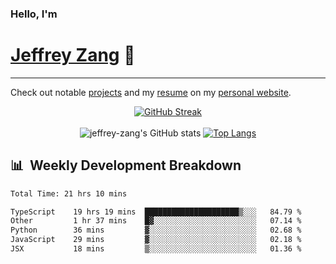 
### Hello, I'm 
# [Jeffrey Zang](https://www.linkedin.com/in/jeffreyzang/) 🦀

---

Check out notable [projects](https://jeffz.dev/projects) and my [resume](https://jeffz.dev/resume) on my [personal website](https://jeffz.dev/).

<div align = 'center'>

[![GitHub Streak](https://github-readme-streak-stats.herokuapp.com/?user=jeffrey-zang&theme=tokyonight)](https://git.io/streak-stats)
<br></br>
![jeffrey-zang's GitHub stats](https://github-readme-stats.vercel.app/api?username=jeffrey-zang&show_icons=true&theme=tokyonight&hide_rank=true&hide=stars) 
[![Top Langs](https://github-readme-stats.vercel.app/api/top-langs/?username=jeffrey-zang&hide=ShaderLab,HLSL&layout=compact&theme=tokyonight)](https://github.com/anuraghazra/github-readme-stats)

</div>

## 📊 &nbsp;Weekly Development Breakdown
<!--START_SECTION:waka-->

```txt
Total Time: 21 hrs 10 mins

TypeScript    19 hrs 19 mins  █████████████████████▒░░░   84.79 %
Other         1 hr 37 mins    █▓░░░░░░░░░░░░░░░░░░░░░░░   07.14 %
Python        36 mins         ▓░░░░░░░░░░░░░░░░░░░░░░░░   02.68 %
JavaScript    29 mins         ▓░░░░░░░░░░░░░░░░░░░░░░░░   02.18 %
JSX           18 mins         ▒░░░░░░░░░░░░░░░░░░░░░░░░   01.36 %
```

<!--END_SECTION:waka-->

